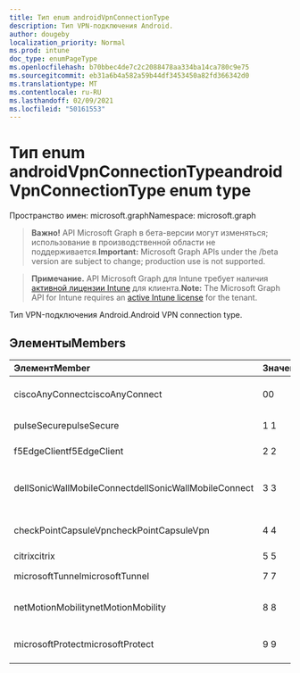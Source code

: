 ```yaml
---
title: Тип enum androidVpnConnectionType
description: Тип VPN-подключения Android.
author: dougeby
localization_priority: Normal
ms.prod: intune
doc_type: enumPageType
ms.openlocfilehash: b70bbec4de7c2c2088478aa334ba14ca780c9e75
ms.sourcegitcommit: eb31a6b4a582a59b44df3453450a82fd366342d0
ms.translationtype: MT
ms.contentlocale: ru-RU
ms.lasthandoff: 02/09/2021
ms.locfileid: "50161553"
---
```

# <a name="androidvpnconnectiontype-enum-type"></a><span data-ttu-id="4c5ba-103">Тип enum androidVpnConnectionType</span><span class="sxs-lookup"><span data-stu-id="4c5ba-103">androidVpnConnectionType enum type</span></span>

<span data-ttu-id="4c5ba-104">Пространство имен: microsoft.graph</span><span class="sxs-lookup"><span data-stu-id="4c5ba-104">Namespace: microsoft.graph</span></span>

> <span data-ttu-id="4c5ba-105">**Важно!** API Microsoft Graph в бета-версии могут изменяться; использование в производственной области не поддерживается.</span><span class="sxs-lookup"><span data-stu-id="4c5ba-105">**Important:** Microsoft Graph APIs under the /beta version are subject to change; production use is not supported.</span></span>

> <span data-ttu-id="4c5ba-106">**Примечание.** API Microsoft Graph для Intune требует наличия [активной лицензии Intune](https://go.microsoft.com/fwlink/?linkid=839381) для клиента.</span><span class="sxs-lookup"><span data-stu-id="4c5ba-106">**Note:** The Microsoft Graph API for Intune requires an [active Intune license](https://go.microsoft.com/fwlink/?linkid=839381) for the tenant.</span></span>

<span data-ttu-id="4c5ba-107">Тип VPN-подключения Android.</span><span class="sxs-lookup"><span data-stu-id="4c5ba-107">Android VPN connection type.</span></span>

## <a name="members"></a><span data-ttu-id="4c5ba-108">Элементы</span><span class="sxs-lookup"><span data-stu-id="4c5ba-108">Members</span></span>
|<span data-ttu-id="4c5ba-109">Элемент</span><span class="sxs-lookup"><span data-stu-id="4c5ba-109">Member</span></span>|<span data-ttu-id="4c5ba-110">Значение</span><span class="sxs-lookup"><span data-stu-id="4c5ba-110">Value</span></span>|<span data-ttu-id="4c5ba-111">Описание</span><span class="sxs-lookup"><span data-stu-id="4c5ba-111">Description</span></span>|
|:---|:---|:---|
|<span data-ttu-id="4c5ba-112">ciscoAnyConnect</span><span class="sxs-lookup"><span data-stu-id="4c5ba-112">ciscoAnyConnect</span></span>|<span data-ttu-id="4c5ba-113">0</span><span class="sxs-lookup"><span data-stu-id="4c5ba-113">0</span></span>|<span data-ttu-id="4c5ba-114">Cisco AnyConnect.</span><span class="sxs-lookup"><span data-stu-id="4c5ba-114">Cisco AnyConnect.</span></span>|
|<span data-ttu-id="4c5ba-115">pulseSecure</span><span class="sxs-lookup"><span data-stu-id="4c5ba-115">pulseSecure</span></span>|<span data-ttu-id="4c5ba-116">1 </span><span class="sxs-lookup"><span data-stu-id="4c5ba-116">1</span></span>|<span data-ttu-id="4c5ba-117">Pulse Secure.</span><span class="sxs-lookup"><span data-stu-id="4c5ba-117">Pulse Secure.</span></span>|
|<span data-ttu-id="4c5ba-118">f5EdgeClient</span><span class="sxs-lookup"><span data-stu-id="4c5ba-118">f5EdgeClient</span></span>|<span data-ttu-id="4c5ba-119">2 </span><span class="sxs-lookup"><span data-stu-id="4c5ba-119">2</span></span>|<span data-ttu-id="4c5ba-120">F5 Edge Client.</span><span class="sxs-lookup"><span data-stu-id="4c5ba-120">F5 Edge Client.</span></span>|
|<span data-ttu-id="4c5ba-121">dellSonicWallMobileConnect</span><span class="sxs-lookup"><span data-stu-id="4c5ba-121">dellSonicWallMobileConnect</span></span>|<span data-ttu-id="4c5ba-122">3 </span><span class="sxs-lookup"><span data-stu-id="4c5ba-122">3</span></span>|<span data-ttu-id="4c5ba-123">Dell SonicWALL Mobile Connection.</span><span class="sxs-lookup"><span data-stu-id="4c5ba-123">Dell SonicWALL Mobile Connection.</span></span>|
|<span data-ttu-id="4c5ba-124">checkPointCapsuleVpn</span><span class="sxs-lookup"><span data-stu-id="4c5ba-124">checkPointCapsuleVpn</span></span>|<span data-ttu-id="4c5ba-125">4 </span><span class="sxs-lookup"><span data-stu-id="4c5ba-125">4</span></span>|<span data-ttu-id="4c5ba-126">Check Point Vpn Vpn.</span><span class="sxs-lookup"><span data-stu-id="4c5ba-126">Check Point Capsule VPN.</span></span>|
|<span data-ttu-id="4c5ba-127">citrix</span><span class="sxs-lookup"><span data-stu-id="4c5ba-127">citrix</span></span>|<span data-ttu-id="4c5ba-128">5 </span><span class="sxs-lookup"><span data-stu-id="4c5ba-128">5</span></span>|<span data-ttu-id="4c5ba-129">Citrix</span><span class="sxs-lookup"><span data-stu-id="4c5ba-129">Citrix</span></span>|
|<span data-ttu-id="4c5ba-130">microsoftTunnel</span><span class="sxs-lookup"><span data-stu-id="4c5ba-130">microsoftTunnel</span></span>|<span data-ttu-id="4c5ba-131">7 </span><span class="sxs-lookup"><span data-stu-id="4c5ba-131">7</span></span>|<span data-ttu-id="4c5ba-132">Microsoft Tunnel.</span><span class="sxs-lookup"><span data-stu-id="4c5ba-132">Microsoft Tunnel.</span></span>|
|<span data-ttu-id="4c5ba-133">netMotionMobility</span><span class="sxs-lookup"><span data-stu-id="4c5ba-133">netMotionMobility</span></span>|<span data-ttu-id="4c5ba-134">8 </span><span class="sxs-lookup"><span data-stu-id="4c5ba-134">8</span></span>|<span data-ttu-id="4c5ba-135">NetMotion Mobility.</span><span class="sxs-lookup"><span data-stu-id="4c5ba-135">NetMotion Mobility.</span></span>|
|<span data-ttu-id="4c5ba-136">microsoftProtect</span><span class="sxs-lookup"><span data-stu-id="4c5ba-136">microsoftProtect</span></span>|<span data-ttu-id="4c5ba-137">9 </span><span class="sxs-lookup"><span data-stu-id="4c5ba-137">9</span></span>|<span data-ttu-id="4c5ba-138">Защита (Майкрософт).</span><span class="sxs-lookup"><span data-stu-id="4c5ba-138">Microsoft Protect.</span></span>|





